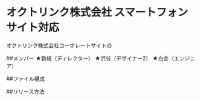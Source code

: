 # オクトリンク株式会社 スマートフォンサイト対応
オクトリンク株式会社コーボレートサイトの


##メンバー
★新規（ディレクター）
★渋谷（デザイナー2）
★白金（エンジニア）


##ファイル構成


##リリース方法


